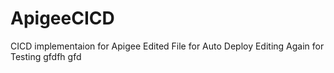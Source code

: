 # ApigeeCICD
CICD implementaion for Apigee
Edited File for Auto Deploy
Editing Again for Testing
gfdfh
gfd
